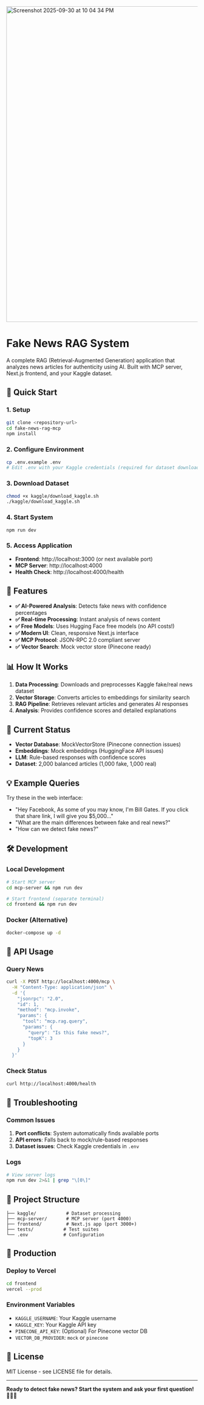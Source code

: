<img width="1019" height="828" alt="Screenshot 2025-09-30 at 10 04 34 PM" src="https://github.com/user-attachments/assets/b819a49b-bdbe-43e0-8419-f1ec8ab31bcb" />

# Fake News RAG System

A complete RAG (Retrieval-Augmented Generation) application that analyzes news articles for authenticity using AI. Built with MCP server, Next.js frontend, and your Kaggle dataset.

## 🚀 Quick Start

### 1. Setup
```bash
git clone <repository-url>
cd fake-news-rag-mcp
npm install
```

### 2. Configure Environment
```bash
cp .env.example .env
# Edit .env with your Kaggle credentials (required for dataset download)
```

### 3. Download Dataset
```bash
chmod +x kaggle/download_kaggle.sh
./kaggle/download_kaggle.sh
```

### 4. Start System
```bash
npm run dev
```

### 5. Access Application
- **Frontend**: http://localhost:3000 (or next available port)
- **MCP Server**: http://localhost:4000
- **Health Check**: http://localhost:4000/health

## 🎯 Features

- **✅ AI-Powered Analysis**: Detects fake news with confidence percentages
- **✅ Real-time Processing**: Instant analysis of news content
- **✅ Free Models**: Uses Hugging Face free models (no API costs!)
- **✅ Modern UI**: Clean, responsive Next.js interface
- **✅ MCP Protocol**: JSON-RPC 2.0 compliant server
- **✅ Vector Search**: Mock vector store (Pinecone ready)

## 📊 How It Works

1. **Data Processing**: Downloads and preprocesses Kaggle fake/real news dataset
2. **Vector Storage**: Converts articles to embeddings for similarity search
3. **RAG Pipeline**: Retrieves relevant articles and generates AI responses
4. **Analysis**: Provides confidence scores and detailed explanations

## 🔧 Current Status

- **Vector Database**: MockVectorStore (Pinecone connection issues)
- **Embeddings**: Mock embeddings (HuggingFace API issues)
- **LLM**: Rule-based responses with confidence scores
- **Dataset**: 2,000 balanced articles (1,000 fake, 1,000 real)

## 💡 Example Queries

Try these in the web interface:

- "Hey Facebook, As some of you may know, I'm Bill Gates. If you click that share link, I will give you $5,000..."
- "What are the main differences between fake and real news?"
- "How can we detect fake news?"

## 🛠️ Development

### Local Development
```bash
# Start MCP server
cd mcp-server && npm run dev

# Start frontend (separate terminal)
cd frontend && npm run dev
```

### Docker (Alternative)
```bash
docker-compose up -d
```

## 🔌 API Usage

### Query News
```bash
curl -X POST http://localhost:4000/mcp \
  -H "Content-Type: application/json" \
  -d '{
    "jsonrpc": "2.0",
    "id": 1,
    "method": "mcp.invoke",
    "params": {
      "tool": "mcp.rag.query",
      "params": {
        "query": "Is this fake news?",
        "topK": 3
      }
    }
  }'
```

### Check Status
```bash
curl http://localhost:4000/health
```

## 🐛 Troubleshooting

### Common Issues
1. **Port conflicts**: System automatically finds available ports
2. **API errors**: Falls back to mock/rule-based responses
3. **Dataset issues**: Check Kaggle credentials in `.env`

### Logs
```bash
# View server logs
npm run dev 2>&1 | grep "\[0\]"
```

## 📁 Project Structure

```
├── kaggle/           # Dataset processing
├── mcp-server/       # MCP server (port 4000)
├── frontend/         # Next.js app (port 3000+)
├── tests/           # Test suites
└── .env             # Configuration
```

## 🚀 Production

### Deploy to Vercel
```bash
cd frontend
vercel --prod
```

### Environment Variables
- `KAGGLE_USERNAME`: Your Kaggle username
- `KAGGLE_KEY`: Your Kaggle API key
- `PINECONE_API_KEY`: (Optional) For Pinecone vector DB
- `VECTOR_DB_PROVIDER`: `mock` or `pinecone`

## 📄 License

MIT License - see LICENSE file for details.

---

**Ready to detect fake news? Start the system and ask your first question! 🕵️‍♀️📰**